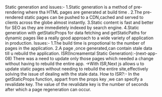Static generation and issues:-
    1.Static generation is a method of pre-rendering where tha HTML pages are generated at build time .
    2.The pre-rendered static pages can be pushed to a CDN,cached and served to clients across the globe almost instantly.
    3.Static content is fast and better for SEO as they are immedietely indexed by search engine.
    4.Static generation with getStaticProps for data fetching and getStaticPaths for dynamic pages like a really good approach to a wide variety of application in production.
Issues:-
    1.The build time is propotional to the number of pages in the application.
    2.A page ,once generated,can contain stale data till u rebuild the application.
ISR(Increamental Static Generation):-(next-app-08)
    There was a need to update only those pages which needed a change without having to rebuild the entire app.
    ->With ISR,Next js allows u to update static pages without needing to rebuild the entire site,effectively solving the issue of dealing with the stale data.
How to ISR?:-
    In the getStaticProps function, appart from the props key ,we can specify a revalidate key.
    The value of the revalidate key is the number of seconds after which a page regeneration can occur. 
